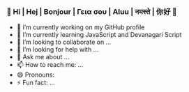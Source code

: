### 👋 Hi | Hej | Bonjour | Γεια σου | Aluu | नमस्ते  |  你好 👋   


- 🔭 I’m currently working on my GitHub profile
- 🌱 I’m currently learning JavaScript and Devanagari Script
- 👯 I’m looking to collaborate on ...
- 🤔 I’m looking for help with ...
- 💬 Ask me about ...
- 📫 How to reach me: ...
- 😄 Pronouns: 
- ⚡ Fun fact: ...
